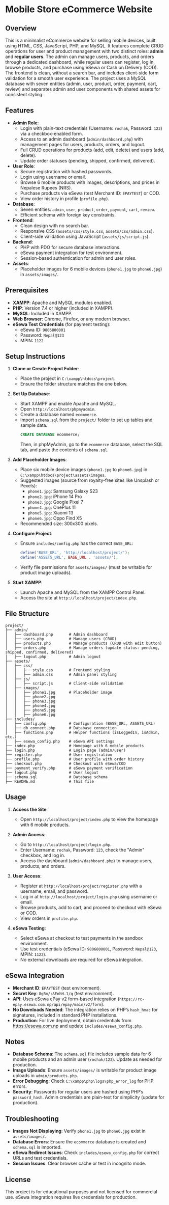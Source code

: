 # Mobile Store eCommerce Website

## Overview
This is a minimalist eCommerce website for selling mobile devices, built using HTML, CSS, JavaScript, PHP, and MySQL. It features complete CRUD operations for user and product management with two distinct roles: **admin** and **regular users**. The admin can manage users, products, and orders through a dedicated dashboard, while regular users can register, log in, browse products, and purchase using eSewa or Cash on Delivery (COD). The frontend is clean, without a search bar, and includes client-side form validation for a smooth user experience. The project uses a MySQL database with seven entities (admin, user, product, order, payment, cart, review) and separates admin and user components with shared assets for consistent styling.

## Features
- **Admin Role**:
  - Login with plain-text credentials (Username: `rochak`, Password: `123`) via a checkbox-enabled form.
  - Access to an admin dashboard (`admin/dashboard.php`) with management pages for users, products, orders, and logout.
  - Full CRUD operations for products (add, edit, delete) and users (add, delete).
  - Update order statuses (pending, shipped, confirmed, delivered).
- **User Role**:
  - Secure registration with hashed passwords.
  - Login using username or email.
  - Browse 6 mobile products with images, descriptions, and prices in Nepalese Rupees (NRS).
  - Purchase products via eSewa (test Merchant ID: `EPAYTEST`) or COD.
  - View order history in profile (`profile.php`).
- **Database**:
  - Seven entities: `admin`, `user`, `product`, `order`, `payment`, `cart`, `review`.
  - Efficient schema with foreign key constraints.
- **Frontend**:
  - Clean design with no search bar.
  - Responsive CSS (`assets/css/style.css`, `assets/css/admin.css`).
  - Client-side validation using JavaScript (`assets/js/script.js`).
- **Backend**:
  - PHP with PDO for secure database interactions.
  - eSewa payment integration for test environment.
  - Session-based authentication for admin and user roles.
- **Assets**:
  - Placeholder images for 6 mobile devices (`phone1.jpg` to `phone6.jpg`) in `assets/images/`.

## Prerequisites
- **XAMPP**: Apache and MySQL modules enabled.
- **PHP**: Version 7.4 or higher (included in XAMPP).
- **MySQL**: Included in XAMPP.
- **Web Browser**: Chrome, Firefox, or any modern browser.
- **eSewa Test Credentials** (for payment testing):
  - eSewa ID: `9806800001`
  - Password: `Nepal@123`
  - MPIN: `1122`

## Setup Instructions
1. **Clone or Create Project Folder**:
   - Place the project in `C:\xampp\htdocs\project`.
   - Ensure the folder structure matches the one below.

2. **Set Up Database**:
   - Start XAMPP and enable Apache and MySQL.
   - Open `http://localhost/phpmyadmin`.
   - Create a database named `ecommerce`.
   - Import `schema.sql` from the `project/` folder to set up tables and sample data.
     ```sql
     CREATE DATABASE ecommerce;
     ```
     Then, in phpMyAdmin, go to the `ecommerce` database, select the SQL tab, and paste the contents of `schema.sql`.

3. **Add Placeholder Images**:
   - Place six mobile device images (`phone1.jpg` to `phone6.jpg`) in `C:\xampp\htdocs\project\assets\images`.
   - Suggested images (source from royalty-free sites like Unsplash or Pexels):
     - `phone1.jpg`: Samsung Galaxy S23
     - `phone2.jpg`: iPhone 14 Pro
     - `phone3.jpg`: Google Pixel 7
     - `phone4.jpg`: OnePlus 11
     - `phone5.jpg`: Xiaomi 13
     - `phone6.jpg`: Oppo Find X5
   - Recommended size: 300x300 pixels.

4. **Configure Project**:
   - Ensure `includes/config.php` has the correct `BASE_URL`:
     ```php
     define('BASE_URL', 'http://localhost/project/');
     define('ASSETS_URL', BASE_URL . 'assets/');
     ```
   - Verify file permissions for `assets/images/` (must be writable for product image uploads).

5. **Start XAMPP**:
   - Launch Apache and MySQL from the XAMPP Control Panel.
   - Access the site at `http://localhost/project/index.php`.

## File Structure
```
project/
├── admin/
│   ├── dashboard.php       # Admin dashboard
│   ├── users.php           # Manage users (CRUD)
│   ├── products.php        # Manage products (CRUD with edit button)
│   ├── orders.php          # Manage orders (update status: pending, shipped, confirmed, delivered)
│   ├── logout.php          # Admin logout
├── assets/
│   ├── css/
│   │   ├── style.css       # Frontend styling
│   │   ├── admin.css       # Admin panel styling
│   ├── js/
│   │   ├── script.js       # Client-side validation
│   ├── images/
│   │   ├── phone1.jpg      # Placeholder image
│   │   ├── phone2.jpg
│   │   ├── phone3.jpg
│   │   ├── phone4.jpg
│   │   ├── phone5.jpg
│   │   ├── phone6.jpg
├── includes/
│   ├── config.php          # Configuration (BASE_URL, ASSETS_URL)
│   ├── db_connect.php      # Database connection
│   ├── functions.php       # Helper functions (isLoggedIn, isAdmin, etc.)
│   ├── esewa_config.php    # eSewa API settings
├── index.php               # Homepage with 6 mobile products
├── login.php               # Login page (admin/user)
├── register.php            # User registration
├── profile.php             # User profile with order history
├── checkout.php            # Checkout with eSewa/COD
├── payment_verify.php      # eSewa payment verification
├── logout.php              # User logout
├── schema.sql              # Database schema
├── README.md               # This file
```

## Usage
1. **Access the Site**:
   - Open `http://localhost/project/index.php` to view the homepage with 6 mobile products.

2. **Admin Access**:
   - Go to `http://localhost/project/login.php`.
   - Enter Username: `rochak`, Password: `123`, check the "Admin" checkbox, and log in.
   - Access the dashboard (`admin/dashboard.php`) to manage users, products, and orders.

3. **User Access**:
   - Register at `http://localhost/project/register.php` with a username, email, and password.
   - Log in at `http://localhost/project/login.php` using username or email.
   - Browse products, add to cart, and proceed to checkout with eSewa or COD.
   - View orders in `profile.php`.

4. **eSewa Testing**:
   - Select eSewa at checkout to test payments in the sandbox environment.
   - Use test credentials (eSewa ID: `9806800001`, Password: `Nepal@123`, MPIN: `1122`).
   - No external downloads are required for eSewa integration.

## eSewa Integration
- **Merchant ID**: `EPAYTEST` (test environment).
- **Secret Key**: `8gBm/:&EnhH.1/q` (test environment).
- **API**: Uses eSewa ePay v2 form-based integration (`https://rc-epay.esewa.com.np/api/epay/main/v2/form`).
- **No Downloads Needed**: The integration relies on PHP’s `hash_hmac` for signatures, included in standard PHP installations.
- **Production**: For live deployment, obtain credentials from https://esewa.com.np and update `includes/esewa_config.php`.

## Notes
- **Database Schema**: The `schema.sql` file includes sample data for 6 mobile products and an admin user (`rochak/123`). Update as needed for production.
- **Image Uploads**: Ensure `assets/images/` is writable for product image uploads in `admin/products.php`.
- **Error Debugging**: Check `C:\xampp\php\logs\php_error_log` for PHP errors.
- **Security**: Passwords for regular users are hashed using PHP’s `password_hash`. Admin credentials are plain-text for simplicity (update for production).

## Troubleshooting
- **Images Not Displaying**: Verify `phone1.jpg` to `phone6.jpg` exist in `assets/images/`.
- **Database Errors**: Ensure the `ecommerce` database is created and `schema.sql` is imported.
- **eSewa Redirect Issues**: Check `includes/esewa_config.php` for correct URLs and test credentials.
- **Session Issues**: Clear browser cache or test in incognito mode.

## License
This project is for educational purposes and not licensed for commercial use. eSewa integration requires live credentials for production.